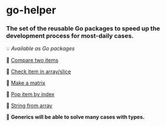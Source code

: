 # go-helper

### The set of the reusable Go packages to speed up the development process for most-daily cases.

💡 *Available as Go packages*

📌 <a href="cmp/cmp.go">Compare two items</a>

📌 <a href="in/in.go">Check item in array/slice</a>

📌 <a href="matrix/matrix.go">Make a matrix</a>

📌 <a href="pop/pop.go">Pop item by index</a>

📌 <a href="str/str.go">String from array</a>

🔧 **Generics will be able to solve many cases with types.**
